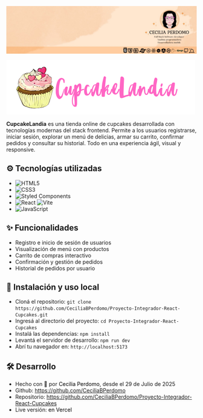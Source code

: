 <p align="center"> <a href="https://www.linkedin.com/in/cecilia-perdomo/" style="text-decoration: none; color: black">

![CeciliaPerdomo](image.png)

</a></p>

<p align="start">
<img src="./src/assets/LogoCupcakeLandia.png">
</p>

**CupcakeLandia** es una tienda online de cupcakes desarrollada con tecnologías modernas del stack frontend. Permite a los usuarios registrarse, iniciar sesión, explorar un menú de delicias, armar su carrito, confirmar pedidos y consultar su historial. Todo en una experiencia ágil, visual y responsive.

## ⚙️ Tecnologías utilizadas
- ![HTML5](https://img.shields.io/badge/HTML5-E34F26?style=flat&logo=html5&logoColor=white) 
- ![CSS3](https://img.shields.io/badge/CSS3-1572B6?style=flat&logo=css3&logoColor=white) 
- ![Styled Components](https://img.shields.io/badge/Styled--Components-DB7093?style=flat&logo=styled-components&logoColor=white)
- ![React](https://img.shields.io/badge/React-20232A?style=flat&logo=react&logoColor=61DAFB) ![Vite](https://img.shields.io/badge/Vite-646CFF?style=flat&logo=vite&logoColor=white)
- ![JavaScript](https://img.shields.io/badge/JavaScript-F7DF1E?style=flat&logo=javascript&logoColor=black) 

## ✨ Funcionalidades
- Registro e inicio de sesión de usuarios
- Visualización de menú con productos
- Carrito de compras interactivo
- Confirmación y gestión de pedidos
- Historial de pedidos por usuario

## 🚀 Instalación y uso local
- Cloná el repositorio: `git clone https://github.com/CeciliaBPerdomo/Proyecto-Integrador-React-Cupcakes.git` 
- Ingresá al directorio del proyecto: `cd Proyecto-Integrador-React-Cupcakes`
- Instalá las dependencias: `npm install`
- Levantá el servidor de desarrollo: `npm run dev`
- Abrí tu navegador en: `http://localhost:5173`


## 🛠️ Desarrollo
- Hecho con 💙​ por <a href="https://www.linkedin.com/in/cecilia-perdomo/" style="text-decoration: none; color: black">Cecilia Perdomo</a>, desde el 29 de Julio de 2025
- Github: <a href="https://github.com/CeciliaBPerdomo" style="text-decoration: none; color: black">https://github.com/CeciliaBPerdomo</a>
- Repositorio: <a href="https://github.com/CeciliaBPerdomo/Proyecto-Integrador-React-Cupcakes" style="text-decoration: none; color: black">https://github.com/CeciliaBPerdomo/Proyecto-Integrador-React-Cupcakes</a>
- Live versión: <a href="https://proyecto-integrador-react-cupcakes.vercel.app/" style="text-decoration: none; color: black">en Vercel</a>
